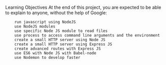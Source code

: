 Learning Objectives
    At the end of this project, you are expected to be able to explain to anyone, without the help of Google:

        run javascript using NodeJS
        use NodeJS modules
        use specific Node JS module to read files
        use process to access command line arguments and the environment
        create a small HTTP server using Node JS
        create a small HTTP server using Express JS
        create advanced routes with Express JS
        use ES6 with Node JS with Babel-node
        use Nodemon to develop faster
